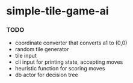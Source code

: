 simple-tile-game-ai
===================
### TODO
- coordinate converter that converts a1 to (0,0)
- random tile generator
- tile input
- cli input for printing state, accepting moves
- heuristic function for scoring moves
- db actor for decision tree
